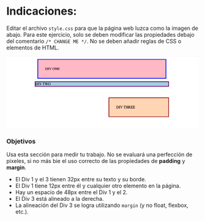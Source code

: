 # Indicaciones:

Editar el archivo `style.css` para que la página web luzca como la imagen de abajo. Para este ejercicio, solo se deben modificar las propiedades debajo del comentario `/* CHANGE ME */`. No se deben añadir reglas de CSS o elementos de HTML.

![outcome](./desired-outcome.png)

### Objetivos
Usa esta sección para medir tu trabajo. No se evaluará una perfección de pixeles, si no más bie el uso correcto de las propiedades de **padding** y **margin**.

- El Div 1 y el 3 tienen 32px entre su texto y su borde.
- El Div 1 tiene 12px entre él y cualquier otro elemento en la página.
- Hay un espacio de 48px entre el Div 1 y el 2.
- El Div 3 está alineado a la derecha.
- La alineación del Div 3 se logra utilizando `margin` (y no float, flexbox, etc.).